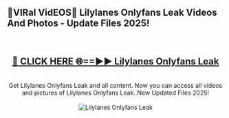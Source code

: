 <h2>🔴VIRal VidEOS🔴 Lilylanes Onlyfans Leak Videos And Photos - Update Files 2025!</h2>
<br>
<div align="center">
<h2><a href="https://virallinks.top/odZfE0" rel="nofollow">🔴 CLICK HERE 🌐==►► Lilylanes Onlyfans Leak</a></h2>
<br>
Get Lilylanes Onlyfans Leak and all content. Now you can access all videos and pictures of Lilylanes Onlyfans Leak. New Updated Files 2025!
<br>
<br>
<a href="https://virallinks.top/odZfE0" rel="nofollow" data-target="animated-image.originalLink"><img src="https://i.imgur.com/dJHk4Zq.gif)" alt="Lilylanes Onlyfans Leak" style="max-width: 100%; display: inline-block;" data-target="animated-image.originalImage"></a>
</div>
<br>
